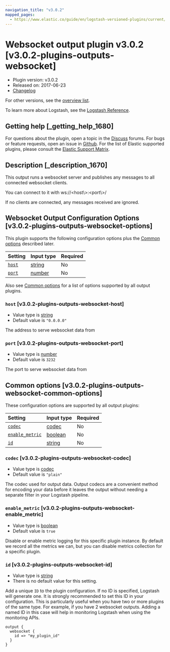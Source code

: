 ```yaml
---
navigation_title: "v3.0.2"
mapped_pages:
  - https://www.elastic.co/guide/en/logstash-versioned-plugins/current/v3.0.2-plugins-outputs-websocket.html
---
```


# Websocket output plugin v3.0.2 [v3.0.2-plugins-outputs-websocket]

* Plugin version: v3.0.2
* Released on: 2017-06-23
* [Changelog](https://github.com/logstash-plugins/logstash-output-websocket/blob/v3.0.2/CHANGELOG.md)

For other versions, see the [overview list](output-websocket-index.md).

To learn more about Logstash, see the [Logstash Reference](https://www.elastic.co/guide/en/logstash/current/index.html).

## Getting help [_getting_help_1680]

For questions about the plugin, open a topic in the [Discuss](http://discuss.elastic.co) forums. For bugs or feature requests, open an issue in [Github](https://github.com/logstash-plugins/logstash-output-websocket). For the list of Elastic supported plugins, please consult the [Elastic Support Matrix](https://www.elastic.co/support/matrix#matrix_logstash_plugins).

## Description [_description_1670]

This output runs a websocket server and publishes any messages to all connected websocket clients.

You can connect to it with ws\://\<host\\>:\<port\\>/

If no clients are connected, any messages received are ignored.

## Websocket Output Configuration Options [v3.0.2-plugins-outputs-websocket-options]

This plugin supports the following configuration options plus the [Common options](v3-0-2-plugins-outputs-websocket.md#v3.0.2-plugins-outputs-websocket-common-options) described later.

| Setting | Input type | Required |
| :- | :- | :- |
| [`host`](v3-0-2-plugins-outputs-websocket.md#v3.0.2-plugins-outputs-websocket-host) | [string](/lsr/value-types.md#string) | No |
| [`port`](v3-0-2-plugins-outputs-websocket.md#v3.0.2-plugins-outputs-websocket-port) | [number](/lsr/value-types.md#number) | No |

Also see [Common options](v3-0-2-plugins-outputs-websocket.md#v3.0.2-plugins-outputs-websocket-common-options) for a list of options supported by all output plugins.

### `host` [v3.0.2-plugins-outputs-websocket-host]

* Value type is [string](/lsr/value-types.md#string)
* Default value is `"0.0.0.0"`

The address to serve websocket data from

### `port` [v3.0.2-plugins-outputs-websocket-port]

* Value type is [number](/lsr/value-types.md#number)
* Default value is `3232`

The port to serve websocket data from

## Common options [v3.0.2-plugins-outputs-websocket-common-options]

These configuration options are supported by all output plugins:

| Setting | Input type | Required |
| :- | :- | :- |
| [`codec`](v3-0-2-plugins-outputs-websocket.md#v3.0.2-plugins-outputs-websocket-codec) | [codec](/lsr/value-types.md#codec) | No |
| [`enable_metric`](v3-0-2-plugins-outputs-websocket.md#v3.0.2-plugins-outputs-websocket-enable_metric) | [boolean](/lsr/value-types.md#boolean) | No |
| [`id`](v3-0-2-plugins-outputs-websocket.md#v3.0.2-plugins-outputs-websocket-id) | [string](/lsr/value-types.md#string) | No |

### `codec` [v3.0.2-plugins-outputs-websocket-codec]

* Value type is [codec](/lsr/value-types.md#codec)
* Default value is `"plain"`

The codec used for output data. Output codecs are a convenient method for encoding your data before it leaves the output without needing a separate filter in your Logstash pipeline.

### `enable_metric` [v3.0.2-plugins-outputs-websocket-enable_metric]

* Value type is [boolean](/lsr/value-types.md#boolean)
* Default value is `true`

Disable or enable metric logging for this specific plugin instance. By default we record all the metrics we can, but you can disable metrics collection for a specific plugin.

### `id` [v3.0.2-plugins-outputs-websocket-id]

* Value type is [string](/lsr/value-types.md#string)
* There is no default value for this setting.

Add a unique `ID` to the plugin configuration. If no ID is specified, Logstash will generate one. It is strongly recommended to set this ID in your configuration. This is particularly useful when you have two or more plugins of the same type. For example, if you have 2 websocket outputs. Adding a named ID in this case will help in monitoring Logstash when using the monitoring APIs.

```
output {
  websocket {
    id => "my_plugin_id"
  }
}
```
